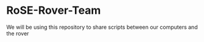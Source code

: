 # RoSE-Rover-Team
We will be using this repository to share scripts between our computers and the rover
